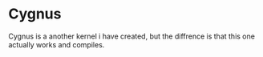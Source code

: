 # Cygnus
Cygnus is a another kernel i have created, but the diffrence is that this one actually works and compiles.

